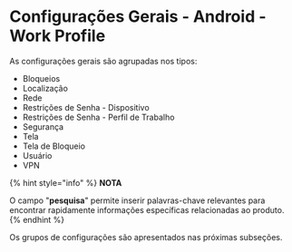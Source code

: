# Configurações Gerais - Android - Work Profile

As configurações gerais são agrupadas nos tipos:

* Bloqueios
* Localização
* Rede
* Restrições de Senha - Dispositivo
* Restrições de Senha - Perfil de Trabalho
* Segurança
* Tela
* Tela de Bloqueio
* Usuário
* VPN

{% hint style="info" %}
**NOTA**

O campo "**pesquisa**" permite inserir palavras-chave relevantes para encontrar rapidamente informações específicas relacionadas ao produto.
{% endhint %}

Os grupos de configurações são apresentados nas próximas subseções.
